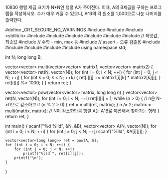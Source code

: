 10830 행렬 제곱
크기가 N*N인 행렬 A가 주어진다. 이때, A의 B제곱을 구하는 프로그램을 작성하시오. 수가 매우 커질 수 있으니, A^B의 각 원소를 1,000으로 나눈 나머지를 출력한다.



#define _CRT_SECURE_NO_WARNINGS
#include <numeric>
#include <cstdio>
#include <stdlib.h>
#include <iostream>
#include <cstring>
#include <string>
#include <algorithm>
#include <vector>
#include <climits>   // 최댓값, 최솟값
#include <cmath>   // 수학 - min, max 등
#include <cassert>   // assert - 오류 검출용
#include <queue>
#include <stack>
#include <deque>
#include <map>
#include <set> 
using namespace std;

int N;
long long B;

vector<vector<long long>> multi(vector<vector<long long>> matrix1, vector<vector<long long>> matrix2) {
	vector<vector<long long>> ret(N, vector<long long>(N));
	for (int i = 0; i < N; ++i) {
		for (int j = 0; j < N; ++j) {
			for (int k = 0; k < N; ++k) {
				ret[i][j] += matrix1[i][k] * matrix2[k][j];
			}
			ret[i][j] %= 1000;
		}
	}
	return ret;
}

vector<vector<long long>> pow(vector<vector<long long>> matrix, long long n) {
	vector<vector<long long>> ret(N, vector<long long>(N));
	for (int i = 0; i < N; ++i) 
		ret[i][i] = 1;
	while (n > 0) {   // n은 N->0으로 감소하고
		if (n % 2 > 0) {
			ret = multi(ret, matrix);
		}
		n /= 2;
		matrix = multi(matrix, matrix);   // N이 감소한만큼 행렬 A는 A^B로 제곱해서 찾아가는 형태
	}
	return ret;
}

int main() {
	scanf("%d %lld", &N, &B);
	vector<vector<long long>> A(N, vector<long long>(N));
	for (int i = 0; i < N; ++i) {
		for (int j = 0; j < N; ++j)
			scanf("%lld", &A[i][j]);
	}

	vector<vector<long long>> ret = pow(A, B);
	for (int i = 0; i < N; ++i) {
		for (int j = 0; j < N; ++j)
			printf("%lld ", ret[i][j]);
		printf("\n");
	}
}
